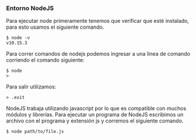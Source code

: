 ### Entorno NodeJS

Para ejecutar node primeramente tenemos que verificar que esté instalado, para esto usamos el siguiente comando.

```
$ node -v
v10.15.3
```

Para correr comandos de nodejs podemos ingresar a una linea de comando corriendo el comando siguiente:


```
$ node
>
```

Para salir utilizamos:

```
> .exit
```

NodeJS trabaja utilizando javascript por lo que es compatible con muchos módulos y librerías.
Para ejecutar un programa de NodeJS escribimos un archivo con el programa y extensión js y corremos el siguiente comando.

```
$ node path/to/file.js
```
